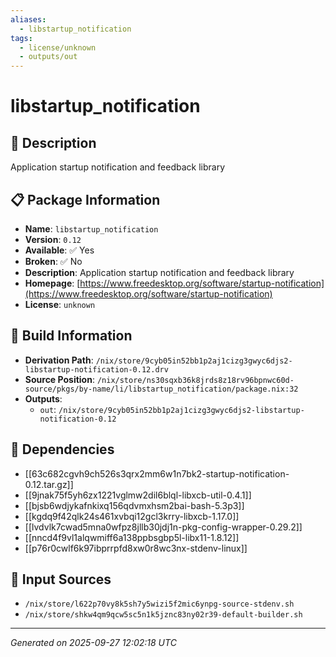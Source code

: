 ```yaml
---
aliases:
  - libstartup_notification
tags:
  - license/unknown
  - outputs/out
---
```


# libstartup_notification

## 📝 Description

Application startup notification and feedback library

## 📋 Package Information

- **Name**: `libstartup_notification`
- **Version**: `0.12`
- **Available**: ✅ Yes
- **Broken**: ✅ No
- **Description**: Application startup notification and feedback library
- **Homepage**: [https://www.freedesktop.org/software/startup-notification](https://www.freedesktop.org/software/startup-notification)
- **License**: `unknown`

## 🔧 Build Information

- **Derivation Path**: `/nix/store/9cyb05in52bb1p2aj1cizg3gwyc6djs2-libstartup-notification-0.12.drv`
- **Source Position**: `/nix/store/ns30sqxb36k8jrds8z18rv96bpnwc60d-source/pkgs/by-name/li/libstartup_notification/package.nix:32`
- **Outputs**:
  - `out`:  `/nix/store/9cyb05in52bb1p2aj1cizg3gwyc6djs2-libstartup-notification-0.12`

## 🔗 Dependencies

- [[63c682cgvh9ch526s3qrx2mm6w1n7bk2-startup-notification-0.12.tar.gz]]
- [[9jnak75f5yh6zx1221vglmw2dil6blql-libxcb-util-0.4.1]]
- [[bjsb6wdjykafnkixq156qdvmxhsm2bai-bash-5.3p3]]
- [[kgdq9f42qlk24s461xvbqi12gcl3krry-libxcb-1.17.0]]
- [[lvdvlk7cwad5mna0wfpz8jllb30jdj1n-pkg-config-wrapper-0.29.2]]
- [[nncd4f9vl1alqwmiff6a138ppbsgbp5l-libx11-1.8.12]]
- [[p76r0cwlf6k97ibprrpfd8xw0r8wc3nx-stdenv-linux]]

## 📁 Input Sources

- `/nix/store/l622p70vy8k5sh7y5wizi5f2mic6ynpg-source-stdenv.sh`
- `/nix/store/shkw4qm9qcw5sc5n1k5jznc83ny02r39-default-builder.sh`

---
*Generated on 2025-09-27 12:02:18 UTC*
